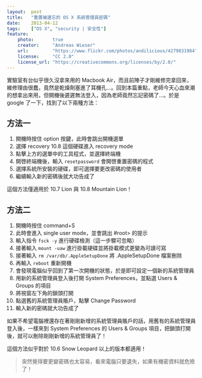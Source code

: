 ```yaml
---
layout:  post
title:   "重置被遺忘的 OS X 系統管理員密碼"
date:    2013-04-12
tags:    ["OS X", "security | 安全性"]
feature:
    photo:       true
    creator:     "Andreas Wieser"
    url:         "https://www.flickr.com/photos/andilicious/4279831984"
    license:     "CC 2.0"
    license_url: "https://creativecommons.org/licenses/by/2.0/"
---
```


實驗室有台似乎很久沒拿來用的 Macbook Air，而且前陣子才剛維修完拿回來，維修理由很蠢，竟然是乾燥劑塞進了耳機孔…。回到本篇重點，老師今天心血來潮的想拿出來用，但開機後遲遲無法登入，因為老師竟然忘記密碼了…。於是 google 了一下，找到了以下兩種方法：

## 方法一

1. 開機時按住 option 按鍵，此時會跳出開機選單
2. 選擇 recovery 10.8 這個硬碟進入 recovery mode
3. 點擊上方的選單中的工具程式，並選擇終端機
4. 開啓終端機後，輸入 `resetpassword` 會開啓重置密碼的程式
5. 選擇系統所安裝的硬碟，即可選擇要更改密碼的使用者
6. 繼續輸入新的密碼後就大功告成了

這個方法僅適用於 10.7 Lion 與 10.8 Mountain Lion！

## 方法二

1. 開機時按住 command+S
2. 此時會進入 single user mode，並會跳出 #root> 的提示
3. 輸入指令 `fsck -y` 進行硬碟檢測（這一步驟可忽略）
4. 接著輸入 `mount -uaw` 進行掛載硬碟並將掛載模式更變為可讀可寫
5. 接著輸入 `rm /var/db/.AppleSetupDone` 將 .AppleSetupDone 檔案刪除
6. 再輸入 `reboot` 重新開機
7. 會發現電腦似乎回到了第一次開機的狀態，於是即可設定一個新的系統管理員
8. 用新的系統管理員登入後打開 System Preferences，並點選 Users & Groups 的項目
9. 將視窗左下角的鎖頭打開
10. 點選舊的系統管理員賬戶，點擊 Change Password
11. 輸入新的密碼就大功告成了

如果不希望電腦裡還存在著剛剛新增的系統管理員賬戶的話，用舊有的系統管理員登入後，一樣來到 System Preferences 的 Users & Groups 項目，把鎖頭打開後，就可以刪除剛剛新增的系統管理員了！

這個方法似乎對於 10.6 Snow Leopard 以上的版本都適用！

> 突然覺得要更變密碼也太容易，看來電腦只要遺失，如果有機密資料就危險了！
